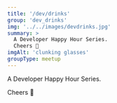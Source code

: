 ```yaml
---
title: '/dev/drinks'
group: 'dev_drinks'
img: '../../images/devdrinks.jpg'
summary: >
  A Developer Happy Hour Series.
  Cheers 🍻
imgAlt: 'clunking glasses'
groupType: meetup
---
```


A Developer Happy Hour Series.

Cheers 🍻

